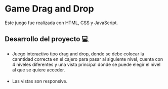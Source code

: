 # Game Drag and Drop
 

Este juego fue realizada con HTML, CSS y JavaScript.


## Desarrollo del proyecto 💻

- Juego interactivo tipo drag and drop, donde se debe colocar la canntidad correcta en el cajero para pasar al siguiente nivel, cuenta con 4 niveles diferentes y una     vista principal donde se puede elegir el nivel al que se quiere acceder. 

#### 
- Las vistas son responsive.
